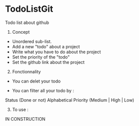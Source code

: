 # TodoListGit
Todo list about github

1. Concept 
* Unordered sub-list.
* Add a new "todo" about a project 
* Write what you have to do about the project
* Set the priority of the "todo"
* Set the github link about the project 

2. Fonctionnality

* You can delet your todo 

* You can filter all your todo by : 

Status (Done or not)
Alphabetical
Priority (Medium | High | Low)

3. To use : 

IN CONSTRUCTION 
